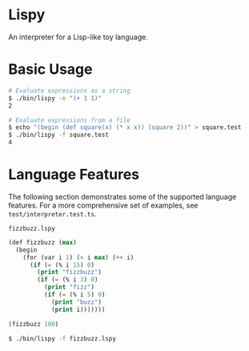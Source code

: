 # Lispy

An interpreter for a Lisp-like toy language.

# Basic Usage

``` bash
# Evaluate expressions as a string
$ ./bin/lispy -e "(+ 1 1)"
2

# Evaluate expressions from a file
$ echo "(begin (def square(x) (* x x)) (square 2))" > square.test
$ ./bin/lispy -f square.test
4
```

# Language Features

The following section demonstrates some of the supported language features. For a more comprehensive set of examples, see `test/interpreter.test.ts`.

`fizzbuzz.lspy`
```lisp
(def fizzbuzz (max)
  (begin
    (for (var i 1) (< i max) (++ i)
      (if (= (% i 15) 0)
        (print "fizzbuzz")
        (if (= (% i 3) 0)
          (print "fizz")
          (if (= (% i 5) 0)
            (print "buzz")
            (print i)))))))

(fizzbuzz 100)
```
```bash
$ ./bin/lispy -f fizzbuzz.lspy
```
